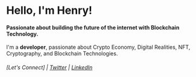 # Hello, I'm Henry!

#### Passionate about building the future of the internet with Blockchain Technology.

I'm a **developer**, passionate about Crypto Economy, Digital Realities, NFT, Cryptography, and Blockchain Technologies.


###### [Let's Connect] | [Twitter](https://twitter.com/henrytirla)  | [LinkedIn](https://www.linkedin.com/in/henry-tirla/)




